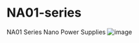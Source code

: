 # NA01-series
NA01 Series Nano Power Supplies
![image](https://user-images.githubusercontent.com/4562957/140402885-4d7fc334-e376-4e6d-a538-16fec2d78d31.png)

